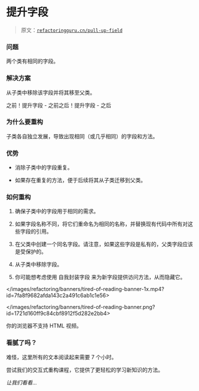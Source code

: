 # 提升字段

> 原文：[`refactoringguru.cn/pull-up-field`](https://refactoringguru.cn/pull-up-field)

### 问题

两个类有相同的字段。

### 解决方案

从子类中移除该字段并将其移至父类。

之前！提升字段 - 之前之后！提升字段 - 之后

### 为什么要重构

子类各自独立发展，导致出现相同（或几乎相同）的字段和方法。

### 优势

+   消除子类中的字段重复。

+   如果存在重复的方法，便于后续将其从子类迁移到父类。

### 如何重构

1.  确保子类中的字段用于相同的需求。

1.  如果字段名称不同，将它们重命名为相同的名称，并替换现有代码中所有对这些字段的引用。

1.  在父类中创建一个同名字段。请注意，如果这些字段是私有的，父类字段应该是受保护的。

1.  从子类中移除字段。

1.  你可能想考虑使用 自我封装字段 来为新字段提供访问方法，从而隐藏它。

</images/refactoring/banners/tired-of-reading-banner-1x.mp4?id=7fa8f9682afda143c2a491c6ab1c1e56>

</images/refactoring/banners/tired-of-reading-banner.png?id=1721d160ff9c84cbf8912f5d282e2bb4>

你的浏览器不支持 HTML 视频。

### 看腻了吗？

难怪，这里所有的文本阅读起来需要 7 个小时。

尝试我们的交互式重构课程，它提供了更轻松的学习新知识的方法。

*让我们看看…*
